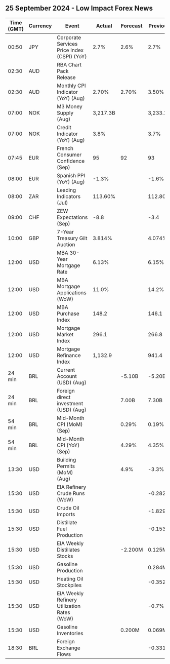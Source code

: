 ## 25 September 2024 - Low Impact Forex News

| Time (GMT) | Currency | Event | Actual | Forecast | Previous |
|------|----------|-------|--------|----------|----------|
| 00:50 | JPY | Corporate Services Price Index (CSPI) (YoY) | 2.7% | 2.6% | 2.7% |
| 02:30 | AUD | RBA Chart Pack Release |  |  |  |
| 02:30 | AUD | Monthly CPI Indicator (YoY) (Aug) | 2.70% | 2.70% | 3.50% |
| 07:00 | NOK | M3 Money Supply (Aug) | 3,217.3B |  | 3,233.1B |
| 07:00 | NOK | Credit Indicator (YoY) (Aug) | 3.8% |  | 3.7% |
| 07:45 | EUR | French Consumer Confidence (Sep) | 95 | 92 | 93 |
| 08:00 | EUR | Spanish PPI (YoY) (Aug) | -1.3% |  | -1.6% |
| 08:00 | ZAR | Leading Indicators (Jul) | 113.60% |  | 112.80% |
| 09:00 | CHF | ZEW Expectations (Sep) | -8.8 |  | -3.4 |
| 10:00 | GBP | 7-Year Treasury Gilt Auction | 3.814% |  | 4.074% |
| 12:00 | USD | MBA 30-Year Mortgage Rate | 6.13% |  | 6.15% |
| 12:00 | USD | MBA Mortgage Applications (WoW) | 11.0% |  | 14.2% |
| 12:00 | USD | MBA Purchase Index | 148.2 |  | 146.1 |
| 12:00 | USD | Mortgage Market Index | 296.1 |  | 266.8 |
| 12:00 | USD | Mortgage Refinance Index | 1,132.9 |  | 941.4 |
| 24 min | BRL | Current Account (USD) (Aug) |  | -5.10B | -5.20B |
| 24 min | BRL | Foreign direct investment (USD) (Aug) |  | 7.00B | 7.30B |
| 54 min | BRL | Mid-Month CPI (MoM) (Sep) |  | 0.29% | 0.19% |
| 54 min | BRL | Mid-Month CPI (YoY) (Sep) |  | 4.29% | 4.35% |
| 13:30 | USD | Building Permits (MoM) (Aug) |  | 4.9% | -3.3% |
| 15:30 | USD | EIA Refinery Crude Runs (WoW) |  |  | -0.282M |
| 15:30 | USD | Crude Oil Imports |  |  | -1.829M |
| 15:30 | USD | Distillate Fuel Production |  |  | -0.153M |
| 15:30 | USD | EIA Weekly Distillates Stocks |  | -2.200M | 0.125M |
| 15:30 | USD | Gasoline Production |  |  | 0.284M |
| 15:30 | USD | Heating Oil Stockpiles |  |  | -0.352M |
| 15:30 | USD | EIA Weekly Refinery Utilization Rates (WoW) |  |  | -0.7% |
| 15:30 | USD | Gasoline Inventories |  | 0.200M | 0.069M |
| 18:30 | BRL | Foreign Exchange Flows |  |  | -0.331B |
